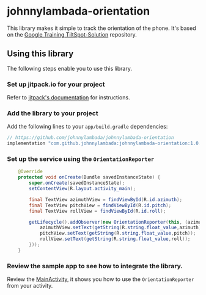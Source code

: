 # johnnylambada-orientation

This library makes it simple to track the orientation of the phone. It's based on the 
[Google Training TiltSpot-Solution](https://github.com/google-developer-training/android-advanced/tree/master/TiltSpot) 
repository. 

## Using this library

The following steps enable you to use this library.

### Set up jitpack.io for your project

Refer to [jitpack's documentation](https://jitpack.io/) for instructions.

### Add the library to your project

Add the following lines to your `app/build.gradle` dependencies:

```groovy
// https://github.com/johnnylambada/johnnylambada-orientation
implementation "com.github.johnnylambada:johnnylambada-orientation:1.0.0"
```

### Set up the service using the `OrientationReporter`

```java
    @Override
    protected void onCreate(Bundle savedInstanceState) {
        super.onCreate(savedInstanceState);
        setContentView(R.layout.activity_main);

        final TextView azimuthView = findViewById(R.id.azimuth);
        final TextView pitchView = findViewById(R.id.pitch);
        final TextView rollView = findViewById(R.id.roll);

        getLifecycle().addObserver(new OrientationReporter(this, (azimuth, pitch, roll) -> {
            azimuthView.setText(getString(R.string.float_value,azimuth));
            pitchView.setText(getString(R.string.float_value,pitch));
            rollView.setText(getString(R.string.float_value,roll));
        }));
    }
```

### Review the sample app to see how to integrate the library.

Review the [MainActivity](https://github.com/johnnylambada/johnnylambada-orientatin/blob/master/app/src/main/java/app/MainActivity.java), 
it shows you how to use the `OrientationReporter` from your activity.
